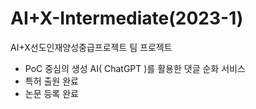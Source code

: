 # AI+X-Intermediate(2023-1)
AI+X선도인재양성중급프로젝트 팀 프로젝트
  - PoC 중심의 생성 AI( ChatGPT )를  활용한 댓글 순화 서비스
  - 특허 출원 완료
  - 논문 등록 완료
